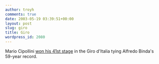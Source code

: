 ```yaml
---
author: troyh
comments: true
date: 2003-05-19 03:39:51+00:00
layout: post
slug: giro
title: Giro
wordpress_id: 2080
---
```


Mario Cipollini [won his 41st stage](http://www.velonews.com/race/int/articles/3928.0.html) in the Giro d'Italia tying Alfredo Binda's 59-year record.
